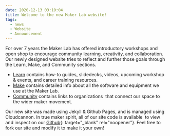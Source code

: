 ```yaml
---
date: 2020-12-13 03:10:04
title: Welcome to the new Maker Lab website!
tags:
  - news
  - Website
  - Announcement
---
```


For over 7 years the Maker Lab has offered introductory workshops and open shop to encourage community learning, creativity, and collaboration. Our newly designed website tries to reflect and further those goals through the Learn, Make, and Community sections.

* [Learn](/learn) contains how-to guides, slidedecks, videos, upcoming workshop & events, and career training resources.
* [Make](/make) contains detailed info about all the software and equipment we use at the Maker Lab.
* [Community](/community) contains links to organizations&nbsp; that connect our space to the wider maker movement.

Our new site was made using Jekyll & Github Pages, and is managed using Cloudcannon. In true maker spirit, all of our site code is available&nbsp; to view and inspect on our [Github](http://github.com/cplmakerlab){: target="_blank" rel="noopener"}. Feel free to fork our site and modify it to make it your own\!

&nbsp;

&nbsp;

&nbsp;

&nbsp;

&nbsp;

&nbsp;

&nbsp;
